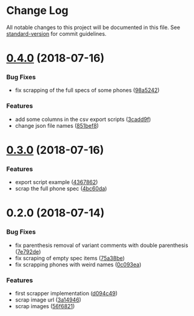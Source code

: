 # Change Log

All notable changes to this project will be documented in this file. See [standard-version](https://github.com/conventional-changelog/standard-version) for commit guidelines.

<a name="0.4.0"></a>
# [0.4.0](https://github.com/QuentinRoy/phonearena-scrapper/compare/v0.3.0...v0.4.0) (2018-07-16)


### Bug Fixes

* fix scrapping of the full specs of some phones ([98a5242](https://github.com/QuentinRoy/phonearena-scrapper/commit/98a5242))


### Features

* add some columns in the csv export scripts ([3cadd9f](https://github.com/QuentinRoy/phonearena-scrapper/commit/3cadd9f))
* change json file names ([851bef8](https://github.com/QuentinRoy/phonearena-scrapper/commit/851bef8))



<a name="0.3.0"></a>
# [0.3.0](https://github.com/QuentinRoy/phonearena-scrapper/compare/v0.2.0...v0.3.0) (2018-07-16)


### Features

* export script example ([4367862](https://github.com/QuentinRoy/phonearena-scrapper/commit/4367862))
* scrap the full phone spec ([4bc60da](https://github.com/QuentinRoy/phonearena-scrapper/commit/4bc60da))



<a name="0.2.0"></a>
# 0.2.0 (2018-07-14)


### Bug Fixes

* fix parenthesis removal of variant comments with double parenthesis ([7e792de](https://github.com/QuentinRoy/phonearena-scrapper/commit/7e792de))
* fix scraping of empty spec items ([75a38be](https://github.com/QuentinRoy/phonearena-scrapper/commit/75a38be))
* fix scrapping phones with weird names ([0c093ea](https://github.com/QuentinRoy/phonearena-scrapper/commit/0c093ea))


### Features

* first scrapper implementation ([d094c49](https://github.com/QuentinRoy/phonearena-scrapper/commit/d094c49))
* scrap image url ([3a14946](https://github.com/QuentinRoy/phonearena-scrapper/commit/3a14946))
* scrap images ([56f6821](https://github.com/QuentinRoy/phonearena-scrapper/commit/56f6821))
